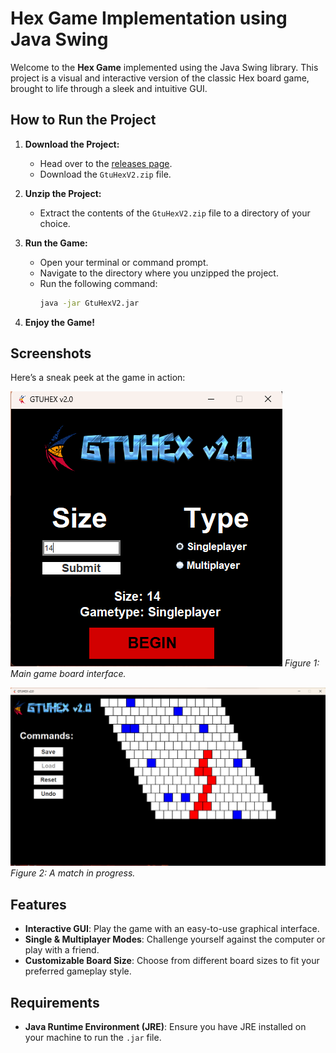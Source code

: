 # Hex Game Implementation using Java Swing

Welcome to the **Hex Game** implemented using the Java Swing library. This project is a visual and interactive version of the classic Hex board game, brought to life through a sleek and intuitive GUI.

## How to Run the Project

1. **Download the Project:**
   - Head over to the [releases page](https://github.com/hsynsarsilmaz/GtuHex-v2.0/releases/tag/v1.0).
   - Download the `GtuHexV2.zip` file.

2. **Unzip the Project:**
   - Extract the contents of the `GtuHexV2.zip` file to a directory of your choice.

3. **Run the Game:**
   - Open your terminal or command prompt.
   - Navigate to the directory where you unzipped the project.
   - Run the following command:
     ```bash
     java -jar GtuHexV2.jar
     ```

4. **Enjoy the Game!**

## Screenshots

Here’s a sneak peek at the game in action:

![Game Screenshot 1](https://raw.githubusercontent.com/hsynsarsilmaz/GtuHex-v2.0/main/Picture/ss1.png)
*Figure 1: Main game board interface.*

![Game Screenshot 2](https://raw.githubusercontent.com/hsynsarsilmaz/GtuHex-v2.0/main/Picture/ss2.png)
*Figure 2: A match in progress.*

## Features

- **Interactive GUI**: Play the game with an easy-to-use graphical interface.
- **Single & Multiplayer Modes**: Challenge yourself against the computer or play with a friend.
- **Customizable Board Size**: Choose from different board sizes to fit your preferred gameplay style.

## Requirements

- **Java Runtime Environment (JRE)**: Ensure you have JRE installed on your machine to run the `.jar` file.